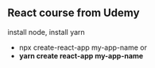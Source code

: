 ## React course from Udemy

install  node, install yarn

* npx create-react-app my-app-name or
* **yarn create react-app my-app-name**